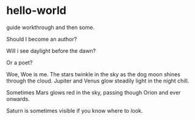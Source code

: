 # hello-world
guide workthrough  and then some.


Should I become an author?

Will i see daylight before the dawn?

Or a poet?

Woe, Woe is me.
The stars twinkle in the sky as the dog moon shines through the cloud. 
Jupiter and Venus glow steadily light in the night chill.


Sometimes Mars glows red in the sky, passing though Orion and ever onwards.

Saturn is sometimes visible if you know where to look.

